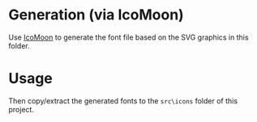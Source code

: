 # Generation (via IcoMoon)
Use [IcoMoon](https://icomoon.io/app) to generate the font file based on the SVG graphics in this folder.

# Usage
Then copy/extract the generated fonts to the `src\icons` folder of this project.
